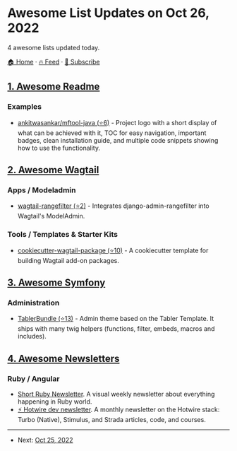 # Awesome List Updates on Oct 26, 2022

4 awesome lists updated today.

[🏠 Home](/README.md) · [🔥 Feed](https://test.trackawesomelist.com/feed.xml) · [📮 Subscribe](https://trackawesomelist.us17.list-manage.com/subscribe?u=d2f0117aa829c83a63ec63c2f&id=36a103854c)



## [1. Awesome Readme](/content/matiassingers/awesome-readme/README.md)

### Examples

*   [ankitwasankar/mftool-java (⭐6)](https://github.com/ankitwasankar/mftool-java#readme) - Project logo with a short display of what can be achieved with it, TOC for easy navigation, important badges, clean installation guide, and multiple code snippets showing how to use the functionality.

## [2. Awesome Wagtail](/content/springload/awesome-wagtail/README.md)

### Apps / Modeladmin

*   [wagtail-rangefilter (⭐2)](https://github.com/wunderweiss/wagtail-rangefilter) - Integrates django-admin-rangefilter into Wagtail's ModelAdmin.

### Tools / Templates & Starter Kits

*   [cookiecutter-wagtail-package (⭐10)](https://github.com/wagtail/cookiecutter-wagtail-package) - A cookiecutter template for building Wagtail add-on packages.

## [3. Awesome Symfony](/content/sitepoint-editors/awesome-symfony/README.md)

### Administration

*   [TablerBundle (⭐13)](https://github.com/kevinpapst/TablerBundle) - Admin theme based on the Tabler Template. It ships with many twig helpers (functions, filter, embeds, macros and includes).

## [4. Awesome Newsletters](/content/zudochkin/awesome-newsletters/README.md)

### Ruby / Angular

*   [Short Ruby Newsletter](https://newsletter.shortruby.com). A visual weekly newsletter about everything happening in Ruby world.
*   [⚡️ Hotwire dev newsletter](https://masilotti.com/hotwire/). A monthly newsletter on the Hotwire stack: Turbo (Native), Stimulus, and Strada articles, code, and courses.

---

- Next: [Oct 25, 2022](/content/2022/10/25/README.md)
